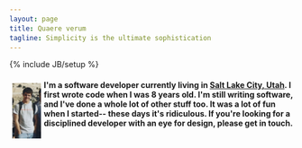 ```yaml
---
layout: page
title: Quaere verum
tagline: Simplicity is the ultimate sophistication
---
```

{% include JB/setup %}

<span>
<h4 class="well" style="min-height:130px">
<div>
  <p style="display:inline">
    <img src="assets/jake.png" alt="Jake" style="margin:5px; float:left;">
    <p>I'm a software developer currently living in <a href="https://maps.google.com/maps/place?ftid=0x87523d9488d131ed:0x5b53b7a0484d31ca&amp;q=Salt+Lake+City,+UT&amp;hl=en&amp;ie=UTF8&amp;ll=40.760779,-111.891047&amp;spn=0.00052,0.000687&amp;t=h&amp;z=11&amp;vpsrc=0">Salt Lake City, Utah</a>. I first wrote code when I was 8 years old. I'm still writing software, and I've done a whole lot of other stuff too. It was a lot of fun when I started-- these days it's ridiculous. If you're looking for a disciplined developer with an eye for design, please <a id="email_contact">get in touch</a>.</p>
  </p>
</div>
</h4>
</span>

<!-- <div class="well floatingBox" style="float:left;">
 <ul class="posts">
      {% for post in site.posts %}
      {% if post.category contains 'Haikus' %}
      {% else %}
      <li>
          <h3>
              <a href="{{ post.url }}">
                  {{ post.title }}
              </a>
              <span class="post-date">
                  {{ post.date | date_to_string }}
             </span>
             <span>
             {{ p.url }}
             </span>
         </h3>
     </li>
     {% endif %}
     {% endfor %}
 </ul>
</div> -->
